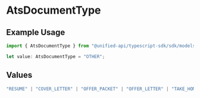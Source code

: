 # AtsDocumentType

## Example Usage

```typescript
import { AtsDocumentType } from "@unified-api/typescript-sdk/sdk/models/shared";

let value: AtsDocumentType = "OTHER";
```

## Values

```typescript
"RESUME" | "COVER_LETTER" | "OFFER_PACKET" | "OFFER_LETTER" | "TAKE_HOME_TEST" | "OTHER"
```